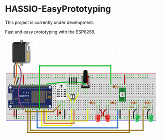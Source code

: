 # HASSIO-EasyPrototyping

This project is currently under development. 

Fast and easy prototyping with the ESP8266. 

![fritzing diagram](img/fritzing-diagram-breadboard.jpg)
